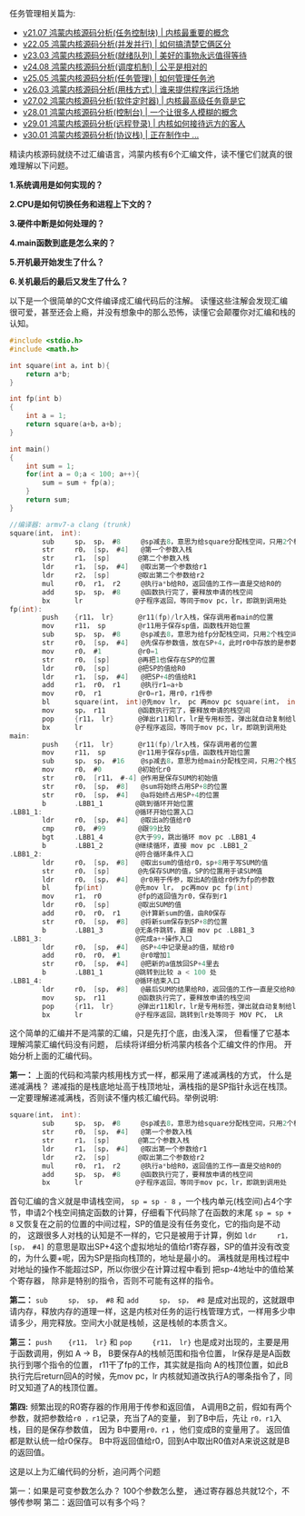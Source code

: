 
任务管理相关篇为: 

* [v21.07 鸿蒙内核源码分析(任务控制块) | 内核最重要的概念](/blog/21.md)
* [v22.05 鸿蒙内核源码分析(并发并行) | 如何搞清楚它俩区分](/blog/22.md)
* [v23.03 鸿蒙内核源码分析(就绪队列) | 美好的事物永远值得等待](/blog/23.md)
* [v24.08 鸿蒙内核源码分析(调度机制) | 公平是相对的](/blog/24.md)
* [v25.05 鸿蒙内核源码分析(任务管理) | 如何管理任务池](/blog/25.md)
* [v26.03 鸿蒙内核源码分析(用栈方式) | 谁来提供程序运行场地](/blog/26.md)
* [v27.02 鸿蒙内核源码分析(软件定时器) | 内核最高级任务竟是它](/blog/27.md)
* [v28.01 鸿蒙内核源码分析(控制台) | 一个让很多人模糊的概念](/blog/28.md)
* [v29.01 鸿蒙内核源码分析(远程登录) | 内核如何接待远方的客人](/blog/29.md)
* [v30.01 鸿蒙内核源码分析(协议栈) | 正在制作中 ... ](/blog/30.md)


精读内核源码就绕不过汇编语言，鸿蒙内核有6个汇编文件，读不懂它们就真的很难理解以下问题。

**1.系统调用是如何实现的？**

**2.CPU是如何切换任务和进程上下文的？**

**3.硬件中断是如何处理的？**

**4.main函数到底是怎么来的？**

**5.开机最开始发生了什么？**

**6.关机最后的最后又发生了什么？**

以下是一个很简单的C文件编译成汇编代码后的注解。 读懂这些注解会发现汇编很可爱，甚至还会上瘾，并没有想象中的那么恐怖，读懂它会颠覆你对汇编和栈的认知。

```c
#include <stdio.h>
#include <math.h>

int square(int a，int b){
    return a*b;
}

int fp(int b)
{
    int a = 1;
    return square(a+b，a+b);
}

int main()
{
    int sum = 1;
    for(int a = 0;a < 100; a++){
        sum = sum + fp(a);
    }
    return sum;
}
```

```c
//编译器: armv7-a clang (trunk)
square(int， int):
        sub     sp， sp， #8     @sp减去8，意思为给square分配栈空间，只用2个栈空间完成计算
        str     r0， [sp， #4]   @第一个参数入栈
        str     r1， [sp]       @第二个参数入栈
        ldr     r1， [sp， #4]   @取出第一个参数给r1
        ldr     r2， [sp]       @取出第二个参数给r2
        mul     r0， r1， r2     @执行a*b给R0，返回值的工作一直是交给R0的
        add     sp， sp， #8     @函数执行完了，要释放申请的栈空间
        bx      lr             @子程序返回，等同于mov pc，lr，即跳到调用处
fp(int):
        push    {r11， lr}      @r11(fp)/lr入栈，保存调用者main的位置
        mov     r11， sp        @r11用于保存sp值，函数栈开始位置 
        sub     sp， sp， #8     @sp减去8，意思为给fp分配栈空间，只用2个栈空间完成计算
        str     r0， [sp， #4]   @先保存参数值，放在SP+4，此时r0中存放的是参数
        mov     r0， #1         @r0=1
        str     r0， [sp]       @再把1也保存在SP的位置
        ldr     r0， [sp]       @把SP的值给R0
        ldr     r1， [sp， #4]   @把SP+4的值给R1
        add     r1， r0， r1     @执行r1=a+b
        mov     r0， r1         @r0=r1，用r0，r1传参
        bl      square(int， int)@先mov lr， pc 再mov pc square(int， int)   
        mov     sp， r11        @函数执行完了，要释放申请的栈空间 
        pop     {r11， lr}      @弹出r11和lr，lr是专用标签，弹出就自动复制给lr寄存器
        bx      lr             @子程序返回，等同于mov pc，lr，即跳到调用处
main:
        push    {r11， lr}      @r11(fp)/lr入栈，保存调用者的位置
        mov     r11， sp        @r11用于保存sp值，函数栈开始位置
        sub     sp， sp， #16    @sp减去8，意思为给main分配栈空间，只用2个栈空间完成计算
        mov     r0， #0         @初始化r0
        str     r0， [r11， #-4] @作用是保存SUM的初始值 
        str     r0， [sp， #8]   @sum将始终占用SP+8的位置
        str     r0， [sp， #4]   @a将始终占用SP+4的位置
        b       .LBB1_1        @跳到循环开始位置
.LBB1_1:                       @循环开始位置入口
        ldr     r0， [sp， #4]   @取出a的值给r0
        cmp     r0， #99        @跟99比较
        bgt     .LBB1_4        @大于99，跳出循环 mov pc .LBB1_4
        b       .LBB1_2        @继续循环，直接 mov pc .LBB1_2
.LBB1_2:                       @符合循环条件入口
        ldr     r0， [sp， #8]   @取出sum的值给r0，sp+8用于写SUM的值
        str     r0， [sp]       @先保存SUM的值，SP的位置用于读SUM值
        ldr     r0， [sp， #4]   @r0用于传参，取出A的值给r0作为fp的参数
        bl      fp(int)        @先mov lr， pc再mov pc fp(int)
        mov     r1， r0         @fp的返回值为r0，保存到r1
        ldr     r0， [sp]       @取出SUM的值
        add     r0， r0， r1     @计算新sum的值，由R0保存
        str     r0， [sp， #8]   @将新sum保存到SP+8的位置
        b       .LBB1_3        @无条件跳转，直接 mov pc .LBB1_3
.LBB1_3:                       @完成a++操作入口
        ldr     r0， [sp， #4]   @SP+4中记录是a的值，赋给r0
        add     r0， r0， #1     @r0增加1
        str     r0， [sp， #4]   @把新的a值放回SP+4里去
        b       .LBB1_1        @跳转到比较 a < 100 处
.LBB1_4:                       @循环结束入口
        ldr     r0， [sp， #8]   @最后SUM的结果给R0，返回值的工作一直是交给R0的
        mov     sp， r11        @函数执行完了，要释放申请的栈空间
        pop     {r11， lr}      @弹出r11和lr，lr是专用标签，弹出就自动复制给lr寄存器
        bx      lr             @子程序返回，跳转到lr处等同于 MOV PC， LR

```

这个简单的汇编并不是鸿蒙的汇编，只是先打个底，由浅入深， 但看懂了它基本理解鸿蒙汇编代码没有问题， 后续将详细分析鸿蒙内核各个汇编文件的作用。
开始分析上面的汇编代码。

**第一：** 上面的代码和鸿蒙内核用栈方式一样，都采用了递减满栈的方式， 什么是递减满栈？ 递减指的是栈底地址高于栈顶地址，满栈指的是SP指针永远在栈顶。一定要理解递减满栈，否则读不懂内核汇编代码。举例说明:

```c
square(int， int):
        sub     sp， sp， #8     @sp减去8，意思为给square分配栈空间，只用2个栈空间完成计算
        str     r0， [sp， #4]   @第一个参数入栈
        str     r1， [sp]       @第二个参数入栈
        ldr     r1， [sp， #4]   @取出第一个参数给r1
        ldr     r2， [sp]       @取出第二个参数给r2
        mul     r0， r1， r2     @执行a*b给R0，返回值的工作一直是交给R0的
        add     sp， sp， #8     @函数执行完了，要释放申请的栈空间
        bx      lr             @子程序返回，等同于mov pc，lr，即跳到调用处
```

首句汇编的含义就是申请栈空间， `sp = sp - 8` ，一个栈内单元(栈空间)占4个字节，申请2个栈空间搞定函数的计算，仔细看下代码除了在函数的末尾 `sp = sp + 8` 又恢复在之前的位置的中间过程，SP的值是没有任务变化，它的指向是不动的， 这跟很多人对栈的认知是不一样的，它只是被用于计算，例如
`ldr     r1， [sp， #4]` 的意思是取出SP+4这个虚拟地址的值给r1寄存器，SP的值并没有改变的，为什么要+呢，因为SP是指向栈顶的，地址是最小的。 满栈就是用栈过程中对地址的操作不能超过SP，所以你很少在计算过程中看到 把sp-4地址中的值给某个寄存器， 除非是特别的指令，否则不可能有这样的指令。

**第二：** `sub     sp， sp， #8` 和 `add     sp， sp， #8` 是成对出现的，这就跟申请内存，释放内存的道理一样，这是内核对任务的运行栈管理方式，一样用多少申请多少，用完释放。空间大小就是栈帧，这是栈帧的本质含义。

**第三：** `push    {r11， lr}` 和 `pop     {r11， lr}` 也是成对出现的，主要是用于函数调用，例如 A -> B， B要保存A的栈帧范围和指令位置， lr保存是是A函数执行到哪个指令的位置， r11干了fp的工作，其实就是指向 A的栈顶位置，如此B执行完后return回A的时候，先mov pc，lr 内核就知道改执行A的哪条指令了，同时又知道了A的栈顶位置。

**第四:** 频繁出现的R0寄存器的作用用于传参和返回值， A调用B之前，假如有两个参数，就把参数给`r0 ，r1`记录，充当了A的变量， 到了B中后，先让 `r0，r1`入栈，目的是保存参数值， 因为 B中要用`r0，r1` ，他们变成B的变量用了。 返回值都是默认统一给r0保存。 B中将返回值给r0，回到A中取出R0值对A来说这就是B的返回值。

这是以上为汇编代码的分析，追问两个问题

第一：如果是可变参数怎么办？ 100个参数怎么整， 通过寄存器总共就12个，不够传参啊
第二：返回值可以有多个吗？















  

